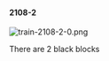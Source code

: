 #### 2108-2
![train-2108-2-0.png](https://github.com/lil-lab/nlvr/raw/master/nlvr/train/images/7/train-2108-2-0.png "train-2108-2-0.png")

There are 2 black blocks